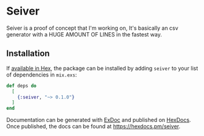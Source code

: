 # Seiver

Seiver is a proof of concept that I'm working on, It's basically an csv generator with a HUGE AMOUNT OF LINES in the fastest way.

## Installation

If [available in Hex](https://hex.pm/docs/publish), the package can be installed
by adding `seiver` to your list of dependencies in `mix.exs`:

```elixir
def deps do
  [
    {:seiver, "~> 0.1.0"}
  ]
end
```

Documentation can be generated with [ExDoc](https://github.com/elixir-lang/ex_doc)
and published on [HexDocs](https://hexdocs.pm). Once published, the docs can
be found at <https://hexdocs.pm/seiver>.


